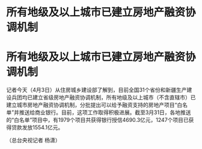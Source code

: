 # 所有地级及以上城市已建立房地产融资协调机制

# 所有地级及以上城市已建立房地产融资协调机制

记者今天（4月3日）从住房城乡建设部了解到，目前全国31个省份和新疆生产建设兵团均已建立省级房地产融资协调机制，所有地级及以上城市（不含直辖市）已建立城市房地产融资协调机制，分批提出可以给予融资支持的房地产项目“白名单”并推送给商业银行。目前，这项工作取得积极进展。截至3月31日，各地推送的“白名单”项目中，有1979个项目共获得银行授信4690.3亿元，1247个项目已获得贷款发放1554.1亿元。

（总台央视记者 杨潇）

